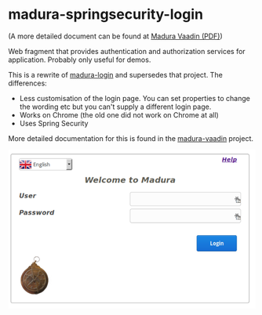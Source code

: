 madura-springsecurity-login
==

(A more detailed document can be found at [Madura Vaadin (PDF)](http://www.madurasoftware.com/madura-vaadin.pdf)) 

Web fragment that provides authentication and authorization services for application.
Probably only useful for demos.

This is a rewrite of [madura-login](../madura-login/README.md) and supersedes that project. The differences:

 * Less customisation of the login page. You can set properties to change the wording etc but you can't supply a different login page.
 * Works on Chrome (the old one did not work on Chrome at all)
 * Uses Spring Security
  
More detailed documentation for this is found in the [madura-vaadin](../madura-vaadin/README.md) project.

![Default login screen](../madura-vaadin/docs/images/Login.png)